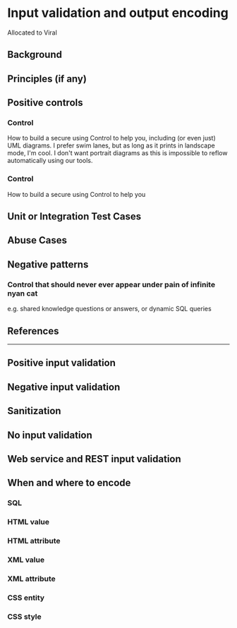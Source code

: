 # Input validation and output encoding

Allocated to Viral

## Background


## Principles (if any)


## Positive controls 

### Control
How to build a secure <thing> using Control to help you, including (or even just) UML diagrams. I prefer swim lanes, but as long as it prints in landscape mode, I'm cool. I don't want portrait diagrams as this is impossible to reflow automatically using our tools.

### Control
How to build a secure <thing> using Control to help you


## Unit or Integration Test Cases

## Abuse Cases

## Negative patterns

### Control that should never ever appear under pain of infinite nyan cat

e.g. shared knowledge questions or answers, or dynamic SQL queries

## References

***

## Positive input validation
## Negative input validation
## Sanitization
## No input validation
## Web service and REST input validation

## When and where to encode
### SQL
### HTML value
### HTML attribute
### XML value
### XML attribute
### CSS entity
### CSS style


